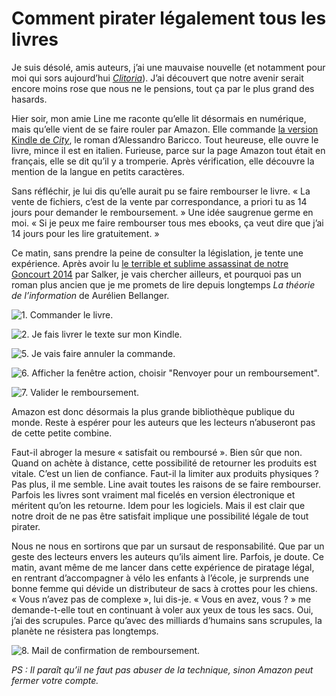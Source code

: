 # Comment pirater légalement tous les livres

Je suis désolé, amis auteurs, j’ai une mauvaise nouvelle (et notamment pour moi qui sors aujourd’hui [*Clitoria*](https://tcrouzet.com/clitoria/)). J’ai découvert que notre avenir serait encore moins rose que nous ne le pensions, tout ça par le plus grand des hasards.<span id="more-38030"></span>

Hier soir, mon amie Line me raconte qu’elle lit désormais en numérique, mais qu’elle vient de se faire rouler par Amazon. Elle commande [la version Kindle de *City*](http://www.amazon.fr/City-Alessandro-Baricco-ebook/dp/B007S6VQL6/), le roman d’Alessandro Baricco. Tout heureuse, elle ouvre le livre, mince il est en italien. Furieuse, parce sur la page Amazon tout était en français, elle se dit qu’il y a tromperie. Après vérification, elle découvre la mention de la langue en petits caractères.

Sans réfléchir, je lui dis qu’elle aurait pu se faire rembourser le livre. « La vente de fichiers, c’est de la vente par correspondance, a priori tu as 14 jours pour demander le remboursement. » Une idée saugrenue germe en moi. « Si je peux me faire rembourser tous mes ebooks, ça veut dire que j’ai 14 jours pour les lire gratuitement. »

Ce matin, sans prendre la peine de consulter la législation, je tente une expérience. Après avoir lu [le terrible et sublime assassinat de notre Goncourt 2014](http://www.juanasensio.com/archive/2014/11/05/pas-pleurer-de-lydie-salvayre-ou-le-goncourt-de-la-vulgarite.html) par Salker, je vais chercher ailleurs, et pourquoi pas un roman plus ancien que je me promets de lire depuis longtemps *La théorie de l’information* de Aurélien Bellanger.

![1. Commander le livre.](https://tcrouzet.com/images_tc/2014/11/pirat1.png)

![2. Je fais livrer le texte sur mon Kindle.](https://tcrouzet.com/images_tc/2014/11/pirat2.png)

![5. Je vais faire annuler la commande.](https://tcrouzet.com/images_tc/2014/11/pirat5.png)

![6. Afficher la fenêtre action, choisir "Renvoyer pour un remboursement".](https://tcrouzet.com/images_tc/2014/11/pirat6.png)

![7. Valider le remboursement.](https://tcrouzet.com/images_tc/2014/11/pirat7.png)

Amazon est donc désormais la plus grande bibliothèque publique du monde. Reste à espérer pour les auteurs que les lecteurs n’abuseront pas de cette petite combine.

Faut-il abroger la mesure « satisfait ou remboursé ». Bien sûr que non. Quand on achète à distance, cette possibilité de retourner les produits est vitale. C’est un lien de confiance. Faut-il la limiter aux produits physiques ? Pas plus, il me semble. Line avait toutes les raisons de se faire rembourser. Parfois les livres sont vraiment mal ficelés en version électronique et méritent qu’on les retourne. Idem pour les logiciels. Mais il est clair que notre droit de ne pas être satisfait implique une possibilité légale de tout pirater.

Nous ne nous en sortirons que par un sursaut de responsabilité. Que par un geste des lecteurs envers les auteurs qu’ils aiment lire. Parfois, je doute. Ce matin, avant même de me lancer dans cette expérience de piratage légal, en rentrant d’accompagner à vélo les enfants à l’école, je surprends une bonne femme qui dévide un distributeur de sacs à crottes pour les chiens. « Vous n’avez pas de complexe », lui dis-je. « Vous en avez, vous ? » me demande-t-elle tout en continuant à voler aux yeux de tous les sacs. Oui, j’ai des scrupules. Parce qu’avec des milliards d’humains sans scrupules, la planète ne résistera pas longtemps.

![8. Mail de confirmation de remboursement.](https://tcrouzet.com/images_tc/2014/11/pirat8.png)

*PS : Il paraît qu’il ne faut pas abuser de la technique, sinon Amazon peut fermer votre compte.*